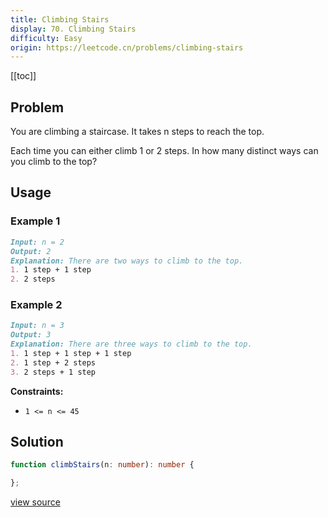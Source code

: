 ```yaml
---
title: Climbing Stairs
display: 70. Climbing Stairs
difficulty: Easy
origin: https://leetcode.cn/problems/climbing-stairs
---
```


[[toc]]

## Problem

You are climbing a staircase. It takes n steps to reach the top.

Each time you can either climb 1 or 2 steps. In how many distinct ways can you climb to the top?

## Usage

### Example 1

```md
Input: n = 2
Output: 2
Explanation: There are two ways to climb to the top.
1. 1 step + 1 step
2. 2 steps
```

### Example 2

```md
Input: n = 3
Output: 3
Explanation: There are three ways to climb to the top.
1. 1 step + 1 step + 1 step
2. 1 step + 2 steps
3. 2 steps + 1 step
```

**Constraints:**

- <code>1 &lt;= n &lt;= 45</code>

## Solution

```ts
function climbStairs(n: number): number {

};
```

[view source](https://leetcode.cn/problems/climbing-stairs)
